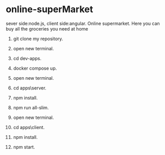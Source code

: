 # online-superMarket
sever side:node.js, client side:angular.
Online supermarket. Here you can buy all the groceries you need at home

1. git clone my repository.

2. open new terminal.

3. cd dev-apps.

4. docker compose up.

5. open new terminal.

6. cd apps\server.

7. npm install.

8. npm run all-slim.

9. open new terminal.

10. cd apps\client.

11. npm install.

12. npm start.
